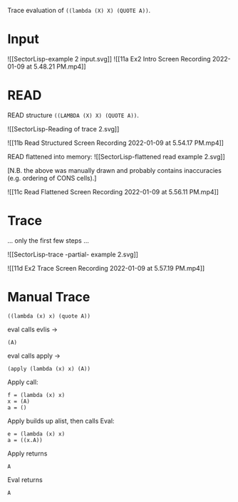 Trace evaluation of `((lambda (X) X) (QUOTE A))`.

# Input

![[SectorLisp-example 2 input.svg]]
![[11a Ex2 Intro Screen Recording 2022-01-09 at 5.48.21 PM.mp4]]

# READ
READ structure `((LAMBDA (X) X) (QUOTE A))`.

![[SectorLisp-Reading of trace 2.svg]]

![[11b Read Structured Screen Recording 2022-01-09 at 5.54.17 PM.mp4]]

READ flattened into memory:
![[SectorLisp-flattened read example 2.svg]]

[N.B. the above was manually drawn and probably contains inaccuracies (e.g. ordering of CONS cells).]

![[11c Read Flattened Screen Recording 2022-01-09 at 5.56.11 PM.mp4]]
# Trace
... only the first few steps ...

![[SectorLisp-trace -partial- example 2.svg]]

![[11d Ex2 Trace Screen Recording 2022-01-09 at 5.57.19 PM.mp4]]

# Manual Trace
```
((lambda (x) x) (quote A))
```
eval calls evlis ->
```
(A)
```
eval calls apply ->
```
(apply (lambda (x) x) (A))
```
Apply call:
```
f = (lambda (x) x)
x = (A)
a = ()
```
Apply builds up alist, then calls Eval:
```
e = (lambda (x) x)
a = ((x.A))
```
Apply returns
```
A
```
Eval returns
```
A
```
